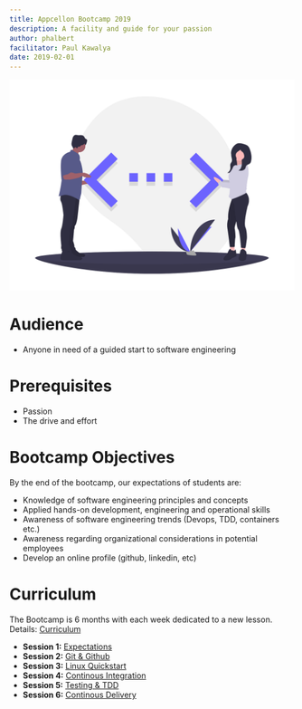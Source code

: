 ```yaml
---
title: Appcellon Bootcamp 2019
description: A facility and guide for your passion
author: phalbert
facilitator: Paul Kawalya
date: 2019-02-01
---
```



![Appcellon BootCamp 2019](images/bootcamp.png)

# Audience

* Anyone in need of a guided start to software engineering

# Prerequisites
* Passion
* The drive and effort

# Bootcamp Objectives
By the end of the bootcamp, our expectations of students are:

* Knowledge of software engineering principles and concepts
* Applied hands-on development, engineering and operational skills
* Awareness of software engineering trends (Devops, TDD, containers etc.)
* Awareness regarding organizational considerations in potential employees
* Develop an online profile (github, linkedin, etc)

# Curriculum
The Bootcamp is 6 months with each week dedicated to a new lesson.  Details: [Curriculum](CURRICULUM.md)

* **Session 1:**  [Expectations](/Session-1/README.md)
* **Session 2:**  [Git & Github](/Session-2/README.md)
* **Session 3:**  [Linux Quickstart](/Session-3/README.md)
* **Session 4:**  [Continous Integration](/Session-4/README.md)
* **Session 5:**  [Testing & TDD](/Session-5/README.md)
* **Session 6:**  [Continous Delivery](/Session-6/README.md)
